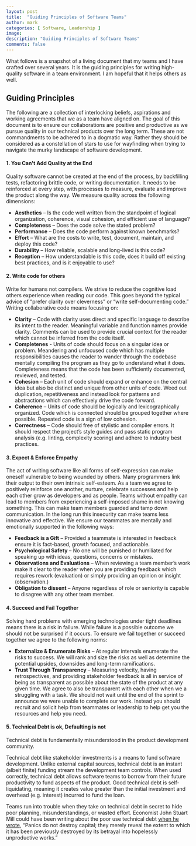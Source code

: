 ```yaml
---
layout: post
title:  "Guiding Principles of Software Teams"
author: mark
categories: [ Software, Leadership ]
image: 
description: "Guiding Principles of Software Teams"
comments: false
---
```


What follows is a snapshot of a living document that my teams and I have crafted over several years. It is the guiding principles for writing high-quality software in a team environment. I am hopeful that it helps others as well.

## Guiding Principles

The following are a collection of interlocking beliefs, aspirations and working agreements that we as a team have aligned on. The goal of this document is to ensure our collaborations are positive and productive as we pursue quality in our technical products over the long term. These are not commandments to be adhered to in a dogmatic way. Rather they should be considered as a constellation of stars to use for wayfinding when trying to navigate the murky landscape of software development.

#### 1. You Can't Add Quality at the End
Quality software cannot be created at the end of the process, by backfilling tests, refactoring brittle code, or writing documentation. It needs to be reinforced at every step, with processes to measure, evaluate and improve the product along the way. We measure quality across the following dimensions:

* **Aesthetics** – Is the code well written from the standpoint of logical organization, coherence, visual cohesion, and efficient use of language?
* **Completeness** – Does the code solve the stated problem?
* **Performance** – Does the code perform against known benchmarks?
* **Effort** – What are the costs to write, test, document, maintain, and deploy this code?
* **Durability** – How reliable, scalable and long-lived is this code?
* **Reception** – How understandable is this code, does it build off existing best practices, and is it enjoyable to use?

#### 2. Write code for others
Write for humans not compilers. We strive to reduce the cognitive load others experience when reading our code. This goes beyond the typical advice of “prefer clarity over cleverness” or “write self-documenting code.” Writing collaborative code means focusing on:

* **Clarity** – Code with clarity uses direct and specific language to describe its intent to the reader. Meaningful variable and function names provide clarity. Comments can be used to provide crucial context for the reader which cannot be inferred from the code itself.
* **Completenes** - Units of code should focus on a singular idea or problem. Meandering and unfocused code which has multiple responsibilities causes the reader to wander through the codebase mentally compiling the program as they go to understand what it does. Completeness means that the code has been sufficiently documented, reviewed, and tested.
* **Cohesion** – Each unit of code should expand or enhance on the central idea but also be distinct and unique from other units of code. Weed out duplication, repetitiveness and instead look for patterns and abstractions which can effectively drive the code forward.
* **Coherence** – Units of code should be logically and lexicographically organized. Code which is connected should be grouped together where possible. Repeated code is a sign of low cohesion.
* **Correctness** – Code should free of stylistic and compiler errors. It should respect the project’s style guides and pass static program analysis (e.g. linting, complexity scoring) and adhere to industry best practices.

#### 3. Expect & Enforce Empathy
The act of writing software like all forms of self-expression can make oneself vulnerable to being wounded by others. Many programmers link their output to their own intrinsic self-esteem. As a team we agree to positively reinforce one another, nurture, celebrate successes and help each other grow as developers and as people. Teams without empathy can lead to members from experiencing a self-imposed shame in not knowing something. This can make team members guarded and tamp down communication. In the long run this insecurity can make teams less innovative and effective. We ensure our teammates are mentally and emotionally supported in the following ways:

* **Feedback is a Gift** – Provided a teammate is interested in feedback ensure it is fact-based, growth focused, and actionable.
* **Psychological Safety** – No one will be punished or humiliated for speaking up with ideas, questions, concerns or mistakes.
* **Observations and Evaluations** – When reviewing a team member’s work make it clear to the reader when you are providing feedback which requires rework (evaluation) or simply providing an opinion or insight (observation.)
* **Obligation to dissent** – Anyone regardless of role or seniority is capable to disagree with any other team member.

#### 4. Succeed and Fail Together
Solving hard problems with emerging technologies under tight deadlines means there is a risk in failure. While failure is a possible outcome we should not be surprised if it occurs. To ensure we fail together or succeed together we agree to the following norms:

* **Externalize & Enumerate Risks** – At regular intervals enumerate the risks to success. We will rank and size the risks as well as determine the potential upsides, downsides and long-term ramifications.
* **Trust Through Transparency** – Measuring velocity, having retrospectives, and providing stakeholder feedback is all in service of being as transparent as possible about the state of the product at any given time. We agree to also be transparent with each other when we a struggling with a task. We should not wait until the end of the sprint to announce we were unable to complete our work. Instead you should recruit and solicit help from teammates or leadership to help get you the resources and help you need.

#### 5. Technical Debt is ok, Defaulting is not

Technical debt is fundamentally misunderstood in the product development community.

Technical debt like stakeholder investments is a means to fund software development. Unlike external capital sources, technical debt is an instant (albeit finite) funding stream the development team controls. When used correctly, technical debt allows software teams to borrow from their future productivity to fund aspects of the product. Good technical debt is self-liquidating, meaning it creates value greater than the initial investment and overhead (e.g. interest) incurred to fund the loan.

Teams run into trouble when they take on technical debt in secret to hide poor planning, misunderstandings, or wasted effort. Economist John Stuart Mill could have been writing about the poor use technical debt [when he wrote](https://archive.org/stream/oncreditcyclesor00manc/oncreditcyclesor00manc_djvu.txt),  “Panics do not destroy capital; they merely reveal the extent to which it has been previously destroyed by its betrayal into hopelessly unproductive works.”
